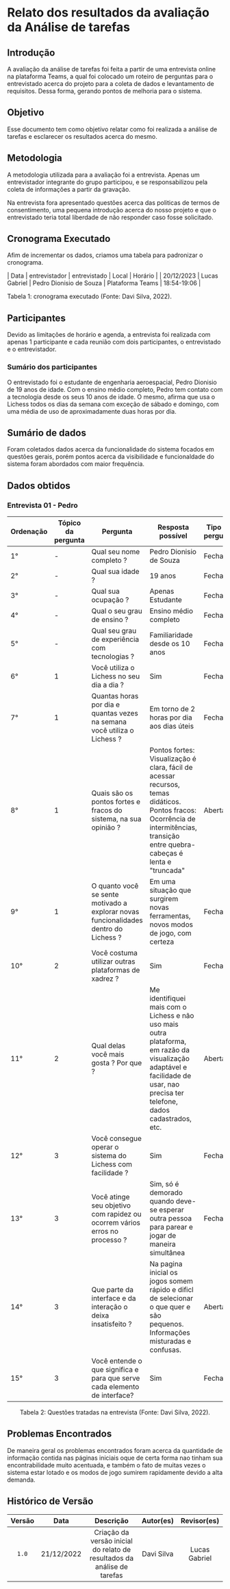 # Relato dos resultados da avaliação da Análise de tarefas

## Introdução

A avaliação da análise de tarefas foi feita a partir de uma entrevista online na plataforma Teams, a qual foi colocado um roteiro de perguntas para o entrevistado acerca do projeto para a coleta de dados e levantamento de requisitos. Dessa forma, gerando pontos de melhoria para o sistema.

## Objetivo 

Esse documento tem como objetivo relatar como foi realizada a análise de tarefas e esclarecer os resultados acerca do mesmo.

## Metodologia

A metodologia utilizada para a avaliação foi a entrevista. Apenas um entrevistador integrante do grupo participou, e se responsabilizou pela coleta de informações a partir da gravação. 

Na entrevista fora apresentado questões acerca das politicas de termos de consentimento, uma pequena introdução acerca do nosso projeto e que o entrevistado teria total liberdade de não responder caso fosse solicitado.

## Cronograma Executado

Afim de incrementar os dados, criamos uma tabela para padronizar o cronograma.

| Data | entrevistador | entrevistado | Local | Horário |
| 20/12/2023 | Lucas Gabriel | Pedro Dionisio de Souza | Plataforma Teams | 18:54-19:06 |

Tabela 1: cronograma executado (Fonte: Davi Silva, 2022).

## Participantes

Devido as limitações de horário e agenda, a entrevista foi realizada com apenas 1 participante e cada reunião com dois participantes, o entrevistado e o entrevistador.

### Sumário dos participantes

O entrevistado foi o estudante de engenharia aeroespacial, Pedro Dionisio de 19 anos de idade. Com o ensino médio completo, Pedro tem contato com a tecnologia desde os seus 10 anos de idade. O mesmo, afirma que usa o Lichess todos os dias da semana com exceção de sábado e domingo, com uma média de uso de aproximadamente duas horas por dia. 

## Sumário de dados

Foram coletados dados acerca da funcionalidade do sistema  focados em questões gerais, porém pontos acerca da visibilidade e funcionaldade do sistema foram abordados com maior frequência.

## Dados obtidos

### Entrevista 01 - Pedro

| Ordenação | Tópico da pergunta | Pergunta                                                                              | Resposta possível                                                                        | Tipo de pergunta |
| --------- | ------------------ | ------------------------------------------------------------------------------------- | ---------------------------------------------------------------------------------------- | ---------------- |
| 1°        | -                  | Qual seu nome completo ?                                                              | Pedro Dionisio de Souza                                                                      | Fechada          |
| 2°        | -                  | Qual sua idade ?                                                                      | 19 anos                                                                      | Fechada          |
| 3°        | -                  | Qual sua ocupação ?                                                                   | Apenas Estudante                                                                      | Fechada          |
| 4°        | -                  | Qual o seu grau de ensino ?                                                             | Ensino médio completo                                                                      | Fechada          |
| 5°        | -                  | Qual seu grau de experiência com tecnologias ?                                        | Familiaridade desde os 10 anos                                                                      | Fechada          |
| 6°        | 1                  | Você utiliza o Lichess no seu dia a dia ?                                             | Sim | Fechada          |
| 7°        | 1                  | Quantas horas por dia e quantas vezes na semana você utiliza o Lichess ?              | Em torno de 2 horas por dia aos dias úteis                                                                     | Fechada          |
| 8°        | 1                  | Quais são os pontos fortes e fracos do sistema, na sua opinião ?                      | Pontos fortes: Visualização é clara, fácil de acessar recursos, temas didáticos. Pontos fracos: Ocorrência de intermitências, transição entre quebra-cabeças é lenta e "truncada"                                                                  | Aberta           |
| 9°        | 1                  | O quanto você se sente motivado a explorar novas funcionalidades dentro do Lichess ? | Em uma situação que surgirem novas ferramentas, novos modos de jogo, com certeza                                                                         | Fechada          |
| 10°       | 2                  | Você costuma utilizar outras plataformas de xadrez ?                                   | Sim     | Fechada          |
| 11°       | 2                  | Qual delas você mais gosta ? Por que ?                                                | Me identifiquei mais com o Lichess e não uso mais outra plataforma,  em razão da visualização adaptável e facilidade de usar, nao precisa ter telefone, dados cadastrados, etc.                                                                      | Aberta           |
| 12°       | 3                  | Você consegue operar o sistema do Lichess com facilidade ?                            | Sim                                                                    | Fechada          |
| 13°       | 3                  | Você atinge seu objetivo com rapidez ou ocorrem vários erros no processo ?            | Sim, só é demorado quando deve-se esperar outra pessoa para parear e jogar de maneira simultânea                                                                      | Fechada          |
| 14°       | 3                  | Que parte da interface e da interação o deixa insatisfeito ?                          | Na pagina inicial os jogos somem rápido e dificl de selecionar o que quer e são pequenos. Informações misturadas e confusas.                                                                     | Aberta           |
| 15°       | 3                  | Você entende o que significa e para que serve cada elemento de interface?             | Sim <br>                                                                    | Fechada          |

<div style="text-align: center">
<p> Tabela 2: Questões tratadas na entrevista (Fonte: Davi Silva, 2022).</p>
</div>

## Problemas Encontrados

De maneira geral os problemas encontrados foram acerca da quantidade de informação contida nas páginas iniciais oque de certa forma nao tinham sua encontrabilidade muito acentuada, e também o fato de muitas vezes o sistema estar lotado e os modos de jogo sumirem rapidamente devido a alta demanda.

## Histórico de Versão

| Versão |    Data    |                        Descrição                        |    Autor(es)     |  Revisor(es)  |
| :----: | :--------: | :-----------------------------------------------------: | :--------------: | :-----------: |
| `1.0`  | 21/12/2022 | Criação da versão inicial do relato de resultados da análise de tarefas | Davi Silva | Lucas Gabriel |

